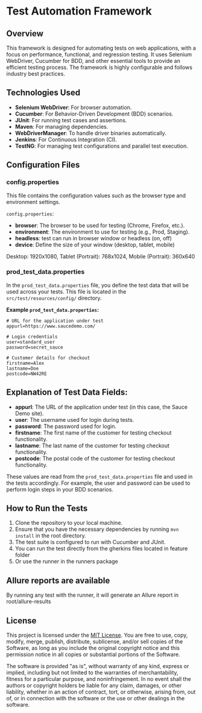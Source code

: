 # Test Automation Framework

## Overview

This framework is designed for automating tests on web applications, with a focus on performance, functional, and regression testing. It uses Selenium WebDriver, Cucumber for BDD, and other essential tools to provide an efficient testing process. The framework is highly configurable and follows industry best practices.

## **Technologies Used**

- **Selenium WebDriver**: For browser automation.
- **Cucumber**: For Behavior-Driven Development (BDD) scenarios.
- **JUnit**: For running test cases and assertions.
- **Maven**: For managing dependencies.
- **WebDriverManager**: To handle driver binaries automatically.
- **Jenkins**: For Continuous Integration (CI).
- **TestNG**: For managing test configurations and parallel test execution.

## **Configuration Files**

### **config.properties**
This file contains the configuration values such as the browser type and environment settings.

`config.properties`:
- **browser**: The browser to be used for testing (Chrome, Firefox, etc.).
- **environment**: The environment to use for testing (e.g., Prod, Staging).
- **headless**: test can run in browser window or headless (on, off) 
- **device**: Define the size of your window (desktop, tablet, mobile)

Desktop: 1920x1080,
Tablet (Portrait): 768x1024,
Mobile (Portrait): 360x640

### **prod_test_data.properties**
In the `prod_test_data.properties` file, you define the test data that will be used across your tests. This file is located in the `src/test/resources/config/` directory.

**Example `prod_test_data.properties`:**

```properties
# URL for the application under test
appurl=https://www.saucedemo.com/

# Login credentials
user=standard_user
password=secret_sauce

# Customer details for checkout
firstname=Alex
lastname=Doe
postcode=NW42RE
```
## Explanation of Test Data Fields:

- **appurl**: The URL of the application under test (in this case, the Sauce Demo site).
- **user**: The username used for login during tests.
- **password**: The password used for login.
- **firstname**: The first name of the customer for testing checkout functionality.
- **lastname**: The last name of the customer for testing checkout functionality.
- **postcode**: The postal code of the customer for testing checkout functionality.

These values are read from the `prod_test_data.properties` file and used in the tests accordingly. For example, the user and password can be used to perform login steps in your BDD scenarios.

## How to Run the Tests

1. Clone the repository to your local machine.
2. Ensure that you have the necessary dependencies by running `mvn install` in the root directory.
3. The test suite is configured to run with Cucumber and JUnit.
4. You can run the test directly from the gherkins files located in feature folder
5. Or use the runner in the runners package

## Allure reports are available
By running any test with the runner, it will generate an Allure report in root/allure-results

## License

This project is licensed under the [MIT License](LICENSE). You are free to use, copy, modify, merge, publish, distribute, sublicense, and/or sell copies of the Software, as long as you include the original copyright notice and this permission notice in all copies or substantial portions of the Software.

The software is provided "as is", without warranty of any kind, express or implied, including but not limited to the warranties of merchantability, fitness for a particular purpose, and noninfringement. In no event shall the authors or copyright holders be liable for any claim, damages, or other liability, whether in an action of contract, tort, or otherwise, arising from, out of, or in connection with the software or the use or other dealings in the software.


